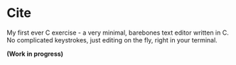 # Cite
My first ever C exercise - a very minimal, barebones text editor written in C.
No complicated keystrokes, just editing on the fly, right in your terminal.

<b>(Work in progress)</b>
